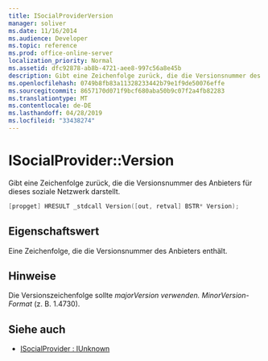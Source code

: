 ```yaml
---
title: ISocialProviderVersion
manager: soliver
ms.date: 11/16/2014
ms.audience: Developer
ms.topic: reference
ms.prod: office-online-server
localization_priority: Normal
ms.assetid: dfc92878-ab8b-4721-aee8-997c56a8e45b
description: Gibt eine Zeichenfolge zurück, die die Versionsnummer des Anbieters für dieses soziale Netzwerk darstellt.
ms.openlocfilehash: 0749b8fb83a11328233442b79e1f9de50076effe
ms.sourcegitcommit: 8657170d071f9bcf680aba50b9c07f2a4fb82283
ms.translationtype: MT
ms.contentlocale: de-DE
ms.lasthandoff: 04/28/2019
ms.locfileid: "33438274"
---
```

# <a name="isocialproviderversion"></a>ISocialProvider::Version

Gibt eine Zeichenfolge zurück, die die Versionsnummer des Anbieters für dieses soziale Netzwerk darstellt. 
  
```cpp
[propget] HRESULT _stdcall Version([out, retval] BSTR* Version);
```

## <a name="property-value"></a>Eigenschaftswert

Eine Zeichenfolge, die die Versionsnummer des Anbieters enthält.
  
## <a name="remarks"></a>Hinweise

Die Versionszeichenfolge sollte _majorVersion verwenden._ _MinorVersion-Format_ (z. B. 1.4730). 
  
## <a name="see-also"></a>Siehe auch

- [ISocialProvider : IUnknown](isocialprovideriunknown.md)

